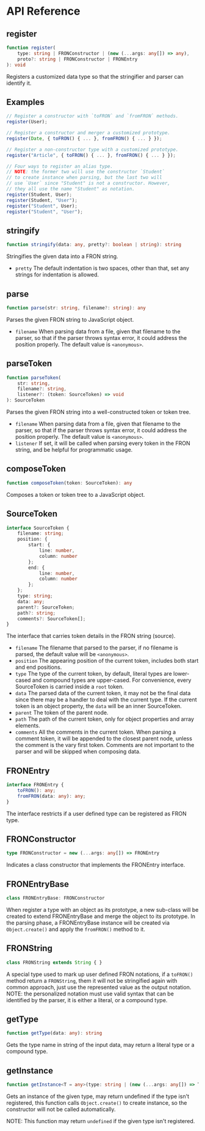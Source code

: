 # API Reference

## register

```typescript
function register(
    type: string | FRONConstructor | (new (...args: any[]) => any),
    proto?: string | FRONConstructor | FRONEntry
): void
```

Registers a customized data type so that the stringifier and parser can identify
it.

## Examples

```typescript
// Register a constructor with `toFRON` and `fromFRON` methods.
register(User);

// Register a constructor and merger a customized prototype.
register(Date, { toFRON() { ... }, fromFRON() { ... } });

// Register a non-constructor type with a customized prototype.
register("Article", { toFRON() { ... }, fromFRON() { ... } });

// Four ways to register an alias type.
// NOTE: the former two will use the constructor `Student`
// to create instance when parsing, but the last two will
// use `User` since "Student" is not a constructor. However,
// they all use the name "Student" as notation.
register(Student, User);
register(Student, "User");
register("Student", User);
register("Student", "User");
```

## stringify

```typescript
function stringify(data: any, pretty?: boolean | string): string
```

Stringifies the given data into a FRON string.

- `pretty` The default indentation is two spaces, other than that, set any 
    strings for indentation is allowed.

## parse

```typescript
function parse(str: string, filename?: string): any
```

Parses the given FRON string to JavaScript object.

- `filename` When parsing data from a file, given that filename to the parser, 
    so that if the parser throws syntax error, it could address the position 
    properly. The default value is `<anonymous>`.

## parseToken

```typescript
function parseToken(
    str: string,
    filename?: string,
    listener?: (token: SourceToken) => void
): SourceToken
```

Parses the given FRON string into a well-constructed token or token tree.

- `filename` When parsing data from a file, given that filename to the parser, 
    so that if the parser throws syntax error, it could address the position 
    properly. The default value is `<anonymous>`.
- `listener` If set, it will be called when parsing every token in the FRON 
    string, and be helpful for programmatic usage.

## composeToken

```typescript
function composeToken(token: SourceToken): any
```

Composes a token or token tree to a JavaScript object.

## SourceToken

```typescript
interface SourceToken {
    filename: string;
    position: {
        start: {
            line: number,
            column: number
        };
        end: {
            line: number,
            column: number
        };
    };
    type: string;
    data: any;
    parent?: SourceToken;
    path?: string;
    comments?: SourceToken[];
}
```

The interface that carries token details in the FRON string (source).

- `filename` The filename that parsed to the parser, if no filename is parsed, 
    the default value will be `<anonymous>`.
- `position` The appearing position of the current token, includes both start 
    and end positions.
- `type` The type of the current token, by default, literal types are 
    lower-cased and compound types are upper-cased. For convenience, every 
    SourceToken is carried inside a `root` token.
- `data` The parsed data of the current token, it may not be the final data 
    since there may be a handler to deal with the current type. If the current
    token is an object property, the `data` will be an inner SourceToken.
- `parent` The token of the parent node.
- `path` The path of the current token, only for object properties and array 
    elements.
- `comments` All the comments in the current token. When parsing a comment token,
    it will be appended to the closest parent node, unless the comment is the 
    vary first token. Comments are not important to the parser and will be 
    skipped when composing data.

## FRONEntry

```typescript
interface FRONEntry {
    toFRON(): any;
    fromFRON(data: any): any;
}
```

The interface restricts if a user defined type can be registered as FRON type.

## FRONConstructor

```typescript
type FRONConstructor = new (...args: any[]) => FRONEntry
```

Indicates a class constructor that implements the FRONEntry interface.

## FRONEntryBase

```typescript
class FRONEntryBase: FRONConstructor
```

When register a type with an object as its prototype, a new sub-class will be 
created to extend FRONEntryBase and merge the object to its prototype. In the 
parsing phase, a FRONEntryBase instance will be created via `Object.create()` 
and apply the `fromFRON()` method to it.

## FRONString

```typescript
class FRONString extends String { }
```

A special type used to mark up user defined FRON notations, if a `toFRON()`
method return a `FRONString`, them it will not be stringified again with common 
approach, just use the represented value as the output notation. 
NOTE: the personalized notation must use valid syntax that can be identified by 
the parser, it is either a literal, or a compound type.

## getType

```typescript
function getType(data: any): string
```

Gets the type name in string of the input data, may return a literal type 
or a compound type.

## getInstance

```typescript
function getInstance<T = any>(type: string | (new (...args: any[]) => T)): T
```

Gets an instance of the given type, may return undefined if the type isn't 
registered, this function calls `Object.create()` to create instance, so the
constructor will not be called automatically.

NOTE: This function may return `undefined` if the given type isn't registered.